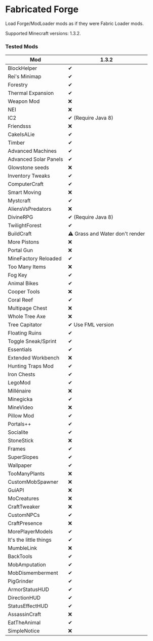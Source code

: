 # Fabricated Forge

Load Forge/ModLoader mods as if they were Fabric Loader mods.

Supported Minecraft versions: 1.3.2.

### Tested Mods
| Mod                    | 1.3.2                          |
|------------------------|--------------------------------|
| BlockHelper            | ✔                              |
| Rei's Minimap          | ✔                              |
| Forestry               | ✔                              |
| Thermal Expansion      | ✔                              |
| Weapon Mod             | ❌                              |
| NEI                    | ❌                              |
| IC2                    | ✔ (Require Java 8)             |
| Friendsss              | ❌                              |
| CakeIsALie             | ✔                              |
| Timber                 | ✔                              |
| Advanced Machines      | ✔                              |
| Advanced Solar Panels  | ✔                              |
| Glowstone seeds        | ❌                              |
| Inventory Tweaks       | ✔                              |
| ComputerCraft          | ✔                              |
| Smart Moving           | ❌                              |
| Mystcraft              | ✔                              |
| AliensVsPredators      | ❌                              |
| DivineRPG              | ✔ (Require Java 8)             |
| TwilightForest         | ✔                              |
| BuildCraft             | ⚠ Grass and Water don't render |
| More Pistons           | ❌                              |
| Portal Gun             | ❌                              |
| MineFactory Reloaded   | ✔                              |
| Too Many Items         | ❌                              |
| Fog Key                | ✔                              |
| Animal Bikes           | ✔                              |
| Cooper Tools           | ❌                              |
| Coral Reef             | ✔                              |
| Multipage Chest        | ❌                              |
| Whole Tree Axe         | ❌                              |
| Tree Capitator         | ✔ Use FML version              |
| Floating Ruins         | ✔                              |
| Toggle Sneak/Sprint    | ✔                              |
| Essentials             | ✔                              |
| Extended Workbench     | ❌                              |
| Hunting Traps Mod      | ✔                              |
| Iron Chests            | ✔                              |
| LegoMod                | ✔                              |
| Millénaire             | ❌                              |
| Minegicka              | ✔                              |
| MineVideo              | ❌                              |
| Pillow Mod             | ✔                              |
| Portals++              | ✔                              |
| Socialite              | ✔                              |
| StoneStick             | ❌                              |
| Frames                 | ✔                              |
| SuperSlopes            | ✔                              |
| Wallpaper              | ✔                              |
| TooManyPlants          | ❌                              |
| CustomMobSpawner       | ❌                              |
| GuiAPI                 | ❌                              |
| MoCreatures            | ❌                              |
| CraftTweaker           | ❌                              |
| CustomNPCs             | ✔                              |
| CraftPresence          | ❌                              |
| MorePlayerModels       | ✔                              |
| It's the little things | ✔                              |
| MumbleLink             | ❌                              |
| BackTools              | ✔                              |
| MobAmputation          | ✔                              |
| MobDismemberment       | ✔                              |
| PigGrinder             | ✔                              |
| ArmorStatusHUD         | ✔                              |
| DirectionHUD           | ✔                              |
| StatusEffectHUD        | ✔                              |
| AssassinCraft          | ❌                              |
| EatTheAnimal           | ✔                              |
| SimpleNotice           | ❌                              |